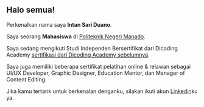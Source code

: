 ## Halo semua! 

Perkenalkan nama saya **Intan Sari Duano**.

Saya seorang **Mahasiswa** di [Politeknik Negeri Manado](https://www.polimdo.ac.id/).

Saya sedang mengikuti Studi Independen Bersertifikat dari Dicoding Academy
[sertifikasi dari Dicoding Academy sebelumnya](https://www.dicoding.com/certificates/N9ZO7ODJRZG5).

Saya juga memiliki beberapa sertifikat pelatihan online & relawan sebagai UI/UX Developer, Graphic Designer, Education Mentor, dan Manager of Content Editing.

Jika kamu tertarik untuk berkenalan denganku, silakan ikuti akun [Linkedin](https://www.linkedin.com/in/intanduano2710/)ku ya.
